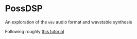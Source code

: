 # PossDSP

An exploration of the `wav` audio format and wavetable synthesis

Following roughly [this tutorial](https://blog.demofox.org/diy-synthesizer/)

